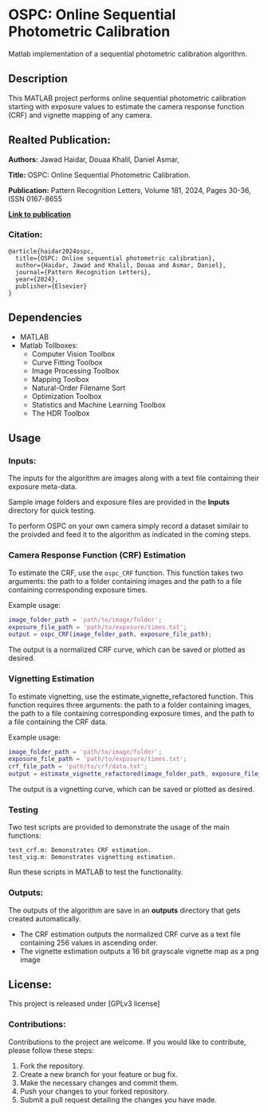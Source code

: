 # OSPC: Online Sequential Photometric Calibration
Matlab implementation of a sequential photometric calibration algorithm.

## Description
This MATLAB project performs online sequential photometric calibration starting with exposure values to estimate the camera response function (CRF) and vignette mapping of any camera.

## Realted Publication:
**Authors:** Jawad Haidar, Douaa Khalil, Daniel Asmar,

**Title:** OSPC: Online Sequential Photometric Calibration.

**Publication:** Pattern Recognition Letters, Volume 181, 2024, Pages 30-36, ISSN 0167-8655

[**Link to publication**](https://www.sciencedirect.com/science/article/pii/S0167865524000734)

### Citation:
```
@article{haidar2024ospc,
  title={OSPC: Online sequential photometric calibration},
  author={Haidar, Jawad and Khalil, Douaa and Asmar, Daniel},
  journal={Pattern Recognition Letters},
  year={2024},
  publisher={Elsevier}
}
```

## Dependencies
- MATLAB
- Matlab Tollboxes:
  - Computer Vision Toolbox 
  - Curve Fitting Toolbox
  - Image Processing Toolbox
  - Mapping Toolbox
  - Natural-Order Filename Sort 
  - Optimization Toolbox 
  - Statistics and Machine Learning Toolbox 
  - The HDR Toolbox 

## Usage
### Inputs:
The inputs for the algorithm are images along with a text file containing their exposure meta-data.

Sample image folders and exposure files are provided in the **Inputs** directory for quick testing.

To perform OSPC on your own camera simply record a dataset similair to the proivded and feed it to the algorithm as indicated in the coming steps.

### Camera Response Function (CRF) Estimation

To estimate the CRF, use the `ospc_CRF` function. This function takes two arguments: the path to a folder containing images and the path to a file containing corresponding exposure times.

Example usage:

```matlab
image_folder_path = 'path/to/image/folder';
exposure_file_path = 'path/to/exposure/times.txt';
output = ospc_CRF(image_folder_path, exposure_file_path);
```
The output is a normalized CRF curve, which can be saved or plotted as desired.

### Vignetting Estimation

To estimate vignetting, use the estimate_vignette_refactored function. This function requires three arguments: the path to a folder containing images, the path to a file containing corresponding exposure times, and the path to a file containing the CRF data.

Example usage:

```matlab
image_folder_path = 'path/to/image/folder';
exposure_file_path = 'path/to/exposure/times.txt';
crf_file_path = 'path/to/crf/data.txt';
output = estimate_vignette_refactored(image_folder_path, exposure_file_path, crf_file_path);
```
The output is a vignetting curve, which can be saved or plotted as desired.

### Testing
Two test scripts are provided to demonstrate the usage of the main functions:

    test_crf.m: Demonstrates CRF estimation.
    test_vig.m: Demonstrates vignetting estimation.

Run these scripts in MATLAB to test the functionality.

### Outputs:
The outputs of the algorithm are save in an **outputs** directory that gets created automatically.
- The CRF estimation outputs the normalized CRF curve as a text file containing 256 values in ascending order.
- The vignette estimation outputs a 16 bit grayscale vignette map as a png image

## License:
This project is released under [GPLv3 license]

### Contributions:
Contributions to the project are welcome. If you would like to contribute, please follow these steps:

1. Fork the repository.
2. Create a new branch for your feature or bug fix.
3. Make the necessary changes and commit them.
4. Push your changes to your forked repository.
5. Submit a pull request detailing the changes you have made.
